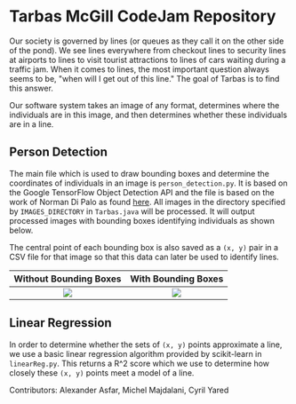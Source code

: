 # Tarbas McGill CodeJam Repository

Our society is governed by lines (or queues as they call it on the other side of the pond). We see lines everywhere from checkout lines to security lines at airports to lines to visit tourist attractions to lines of cars waiting during a traffic jam. When it comes to lines, the most important question always seems to be, "when will I get out of this line." The goal of Tarbas is to find this answer.

Our software system takes an image of any format, determines where the individuals are in this image, and then determines whether these individuals are in a line.

## Person Detection
The main file which is used to draw bounding boxes and determine the coordinates of individuals in an image is `person_detection.py`. It is based on the Google TensorFlow Object Detection API and the file is based on the work of Norman Di Palo as found [here](https://medium.com/nanonets/how-i-built-a-self-flying-drone-to-track-people-in-under-50-lines-of-code-7485de7f828e). All images in the directory specified by `IMAGES_DIRECTORY` in `Tarbas.java` will be processed. It will output processed images with bounding boxes identifying individuals as shown below.

The central point of each bounding box is also saved as a `(x, y)` pair in a CSV file for that image so that this data can later be used to identify lines.

Without Bounding Boxes     |  With Bounding Boxes
:-------------------------:|:-------------------------:
![](https://lh3.googleusercontent.com/22S6YkD_g0TCVTBJRigKrEEaA4TaDx3s8ZS3bIPz8CkyDJf80-ujOSfyW7H0ZOlG6BffDtwYIc-lTHngrGPynB_58CzTMQKMDZA2QoKeu4xqsnD9qsRRFm3h_0-LqPly_vndkc3nAWaXXD2z3kItkZi1-ewHWDAJS5o7CTCqpWiU1CLu3bZ_bNXZf0TW0gxaF_pudNMJrjGh1HYyUvTp1Y4rYLqhsyrHeqT7pbvhuPIWYtx4MHrDMD9POimdnn4c0NmhIa-AdjXD1WCJwoAk0SovTPUEhzHJQDuMV2qjI1tTLf_3iqXHyEJCwuk6mPYnmulUY2quRbSjT8RICAuW-hX0v4eTcYEvWcRDV7rfExwPCbnzQqqW12NRK9KBUr3BCTEm79xkHAwB-bJSpyQCrWuvtc3G8TWX5v77rTWbHoUVjcofgERrNUaKfDn-hodAb-ZfMr2iLiHNftuFOWlQL7oPsa-9sxQXZawKqSRnwG2FP4ASiXin3_Ub4BAruMtVe28OMuiW7cYkPOH6wljpWH-hBnj_qQGTQAa4ChnIA8i3IGQEzHnXn_bi8UYhjUUx9S6RUwE-gQztrzsCbs7oHpyWn9lDfk4H=w1440-h757) | ![](https://lh3.googleusercontent.com/R7_nVAxsdbLEGpZ8tLGp0BfogS0X0JUAo2kqxDRBAQGuZcV9EMcb4vufOcaBKqLzr6zWgoSkH2wCZJFPS-OUfW9yuEtDNbTfyHuJ6RgUpVim5W1Bl88UGOBdnHw4t5L1zMMjP0rldL3JnuVOjikHwzL_H82SvxZEgsFlC0G1OEbOe0tXkKGoXitCOPhOqpWAn-sAsKx5WHDtjF_j1mSGaMtHKkj569mUzn9msGPaM8Uj_8V8glFVfc1knolnXaBxbvoqYsP4lWibcEZe7hjX2qYQlRxetpN2Oro6bnRCGNJQIuN3NCVES2IaxhoIL1lVy9_z7XjeMsHxOhLlV1ZDiZEl89i-FUxLJb87-TliT8vf7LwSpVmYyBMvtTaHuMnAjt1buJxtbgndr6Cc-4dhestnojh7K_Zb63k0Zq0Rj8OWLwLfy51L5w8lvtYfvChy30Dg4lq89NkVIG-YOKleehLdGp5_xXqqIAZApLSHGT10wYGwmgnBPJmJEw31NxEpOBdygfnGCY_T5Zse1__9_ALy55ScfcRpnDcB7Pwz2zDaAXxHwK31e64PwVLGm2AlzQYsCCP9aFOcXyfg2kIfo6286Gvif1gZ=w1440-h757)

## Linear Regression

In order to determine whether the sets of `(x, y)` points approximate a line, we use a basic linear regression algorithm provided by scikit-learn in `linearReg.py`. This returns a R^2 score which we use to determine how closely these `(x, y)` points meet a model of a line.


Contributors: Alexander Asfar, Michel Majdalani, Cyril Yared
